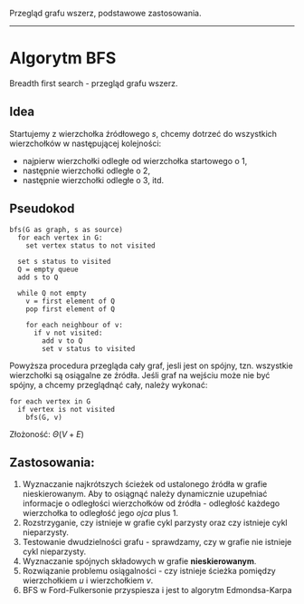 Przegląd grafu wszerz, podstawowe zastosowania.

---

# Algorytm BFS

Breadth first search - przegląd grafu wszerz.

## Idea
Startujemy z wierzchołka źródłowego $s$, chcemy dotrzeć do wszystkich wierzchołków w następującej kolejności:

* najpierw wierzchołki odległe od wierzchołka startowego o $1$,
* następnie wierzchołki odległe o $2$,
* następnie wierzchołki odległe o $3$, itd.

## Pseudokod

````
bfs(G as graph, s as source)
  for each vertex in G:
    set vertex status to not visited

  set s status to visited
  Q = empty queue
  add s to Q

  while Q not empty
    v = first element of Q
    pop first element of Q

    for each neighbour of v:
      if v not visited:
        add v to Q
        set v status to visited
````
Powyższa procedura przegląda cały graf, jesli jest on spójny, tzn. wszystkie wierzchołki są osiągalne ze źródła. Jeśli graf na wejściu może nie być spójny, a chcemy przeglądnąć cały, należy wykonać:

````
for each vertex in G
  if vertex is not visited
    bfs(G, v)
````

Złożoność: $\Theta(V + E)$

## Zastosowania:
1. Wyznaczanie najkrótszych ścieżek od ustalonego źródła w grafie nieskierowanym. Aby to osiągnąć należy dynamicznie uzupełniać informacje o odległości wierzchołków od źródła - odległość każdego wierzchołka to odległość jego *ojca* plus $1$.
2. Rozstrzyganie, czy istnieje w grafie cykl parzysty oraz czy istnieje cykl nieparzysty.
3. Testowanie dwudzielności grafu - sprawdzamy, czy w grafie nie istnieje cykl nieparzysty.
4. Wyznaczanie spójnych składowych w grafie **nieskierowanym**.
5. Rozwiązanie problemu osiągalności - czy istnieje ścieżka pomiędzy wierzchołkiem $u$ i wierzchołkiem $v$.
6. BFS w Ford-Fulkersonie przyspiesza i jest to algorytm Edmondsa-Karpa
